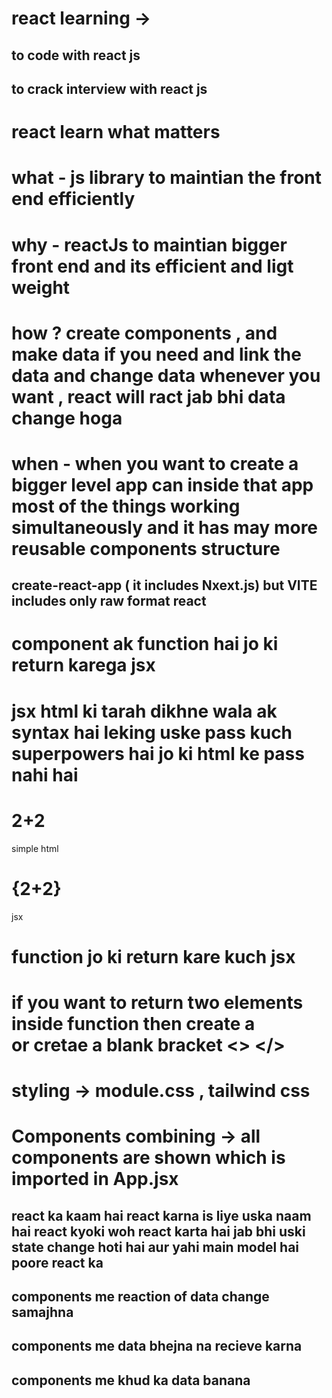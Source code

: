 # react learning ->
## to code with react js 
## to crack interview with react js 

# react learn what matters
# what - js library to maintian the front end efficiently 

# why - reactJs to maintian bigger front end  and its efficient and ligt weight 
# how ?  create components , and make data if you need and link the data and change data whenever you want , react will ract jab bhi data change hoga 

# when - when you want to create a bigger level app can inside that app most of the things working simultaneously and it has may more reusable components structure 

## create-react-app ( it includes Nxext.js) but VITE includes only raw format react 

# component ak function hai jo ki return karega jsx 

# jsx html ki tarah dikhne wala ak syntax hai leking uske pass kuch superpowers hai jo ki html ke pass nahi hai 
<h1> 2+2 </h1> simple html

<h1> {2+2} </h1>  jsx

# function jo ki return kare kuch jsx 

# if you want to return two elements inside function then create a <div></div>   or cretae a blank bracket  <>   </> 

# styling  -> module.css , tailwind css 

# Components combining -> all components are shown which is imported in App.jsx

## react ka kaam hai react karna is liye uska naam hai react kyoki woh react karta hai jab bhi uski state change hoti hai aur yahi main model hai poore react ka 

## components me reaction of data change samajhna 

## components me data bhejna na recieve karna 


## components me khud ka data banana
